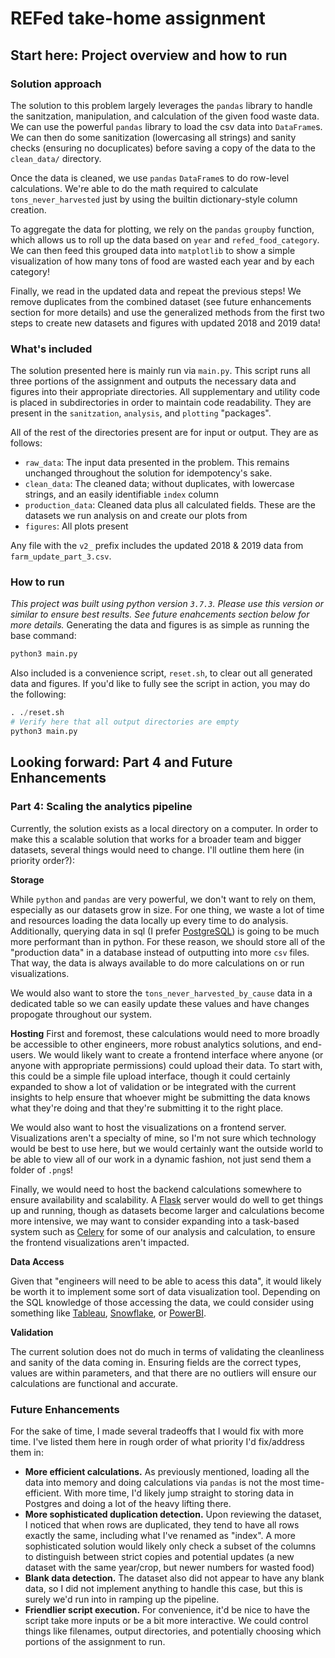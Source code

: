# REFed take-home assignment

## Start here: Project overview and how to run

### Solution approach

The solution to this problem largely leverages the `pandas` library to handle the sanitzation, manipulation, and calculation of the given food waste data. We can use the powerful `pandas` library to load the csv data into `DataFrame`s. We can then do some sanitization (lowercasing all strings) and sanity checks (ensuring no docuplicates) before saving a copy of the data to the `clean_data/` directory.

Once the data is cleaned, we use `pandas` `DataFrame`s to do row-level calculations. We're able to do the math required to calculate `tons_never_harvested` just by using the builtin dictionary-style column creation.

To aggregate the data for plotting, we rely on the `pandas` `groupby` function, which allows us to roll up the data based on `year` and `refed_food_category`. We can then feed this grouped data into `matplotlib` to show a simple visualization of how many tons of food are wasted each year and by each category!

Finally, we read in the updated data and repeat the previous steps! We remove duplicates from the combined dataset (see future enhancements section for more details) and use the generalized methods from the first two steps to create new datasets and figures with updated 2018 and 2019 data!

### What's included

The solution presented here is mainly run via `main.py`. This script runs all three portions of the assignment and outputs the necessary data and figures into their appropriate directories. All supplementary and utility code is placed in subdirectories in order to maintain code readability. They are present in the `sanitzation`, `analysis`, and `plotting` "packages".

All of the rest of the directories present are for input or output. They are as follows:

* `raw_data`: The input data presented in the problem. This remains unchanged throughout the solution for idempotency's sake.
* `clean_data`: The cleaned data; without duplicates, with lowercase strings, and an easily identifiable `index` column
* `production_data`: Cleaned data plus all calculated fields. These are the datasets we run analysis on and create our plots from
* `figures`: All plots present

Any file with the `v2_` prefix includes the updated 2018 & 2019 data from `farm_update_part_3.csv`.

### How to run

*This project was built using python version `3.7.3`. Please use this version or similar to ensure best results. See future enahcements section below for more details.*
Generating the data and figures is as simple as running the base command:

```python
python3 main.py
```
Also included is a convenience script, `reset.sh`, to clear out all generated data and figures. If you'd like to fully see the script in action, you may do the following:
```python
. ./reset.sh
# Verify here that all output directories are empty
python3 main.py
```

## Looking forward: Part 4 and Future Enhancements
### Part 4: Scaling the analytics pipeline
Currently, the solution exists as a local directory on a computer. In order to make this a scalable solution that works for a broader team and bigger datasets, several things would need to change. I'll outline them here (in priority order?):

**Storage**

While `python` and `pandas` are very powerful, we don't want to rely on them, especially as our datasets grow in size. For one thing, we waste a lot of time and resources loading the data locally up every time to do analysis. Additionally, querying data in sql (I prefer [PostgreSQL](https://www.postgresql.org/)) is going to be much more performant than in python. For these reason, we should store all of the "production data" in a database instead of outputting into more `csv` files. That way, the data is always available to do more calculations on or run visualizations.

We would also want to store the `tons_never_harvested_by_cause` data in a dedicated table so we can easily update these values and have changes propogate throughout our system.

**Hosting**
First and foremost, these calculations would need to more broadly be accessible to other engineers, more robust analytics solutions, and end-users. We would likely want to create a frontend interface where anyone (or anyone with appropriate permissions) could upload their data. To start with, this could be a simple file upload interface, though it could certainly expanded to show a lot of validation or be integrated with the current insights to help ensure that whoever might be submitting the data knows what they're doing and that they're submitting it to the right place.

We would also want to host the visualizations on a frontend server. Visualizations aren't a specialty of mine, so I'm not sure which technology would be best to use here, but we would certainly want the outside world to be able to view all of our work in a dynamic fashion, not just send them a folder of `.png`s!

Finally, we would need to host the backend calculations somewhere to ensure availability and scalability. A [Flask](https://flask.palletsprojects.com/en/2.2.x/) server would do well to get things up and running, though as datasets become larger and calculations become more intensive, we may want to consider expanding into a task-based system such as [Celery](https://docs.celeryq.dev/en/stable/getting-started/introduction.html) for some of our analysis and calculation, to ensure the frontend visualizations aren't impacted.

**Data Access**

Given that "engineers will need to be able to acess this data", it would likely be worth it to implement some sort of data visualization tool. Depending on the SQL knowledge of those accessing the data, we could consider using something like [Tableau](https://www.tableau.com/), [Snowflake](https://www.snowflake.com/en/), or [PowerBI](https://powerbi.microsoft.com/en-us/).

**Validation**

The current solution does not do much in terms of validating the cleanliness and sanity of the data coming in. Ensuring fields are the correct types, values are within parameters, and that there are no outliers will ensure our calculations are functional and accurate.

### Future Enhancements

For the sake of time, I made several tradeoffs that I would fix with more time. I've listed them here in rough order of what priority I'd fix/address them in:

* **More efficient calculations.** As previously mentioned, loading all the data into memory and doing calculations via `pandas` is not the most time-efficient. With more time, I'd likely jump straight to storing data in Postgres and doing a lot of the heavy lifting there.
* **More sophisticated duplication detection.** Upon reviewing the dataset, I noticed that when rows are duplicated, they tend to have all rows exactly the same, including what I've renamed as "index". A more sophisticated solution would likely only check a subset of the columns to distinguish between strict copies and potential updates (a new dataset with the same year/crop, but newer numbers for wasted food)
* **Blank data detection.** The dataset also did not appear to have any blank data, so I did not implement anything to handle this case, but this is surely we'd run into in ramping up the pipeline.
* **Friendlier script execution.** For convenience, it'd be nice to have the script take more inputs or be a bit more interactive. We could control things like filenames, output directories, and potentially choosing which portions of the assignment to run.
